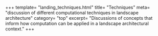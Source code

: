 +++
template=   "landing_techniques.html"
title=      "Techniques"
meta=       "discussion of different computational techniques in landscape architecture"
category=   "top"
excerpt=    "Discussions of concepts that inform how computation can be applied in a landscape architectural context."
+++
